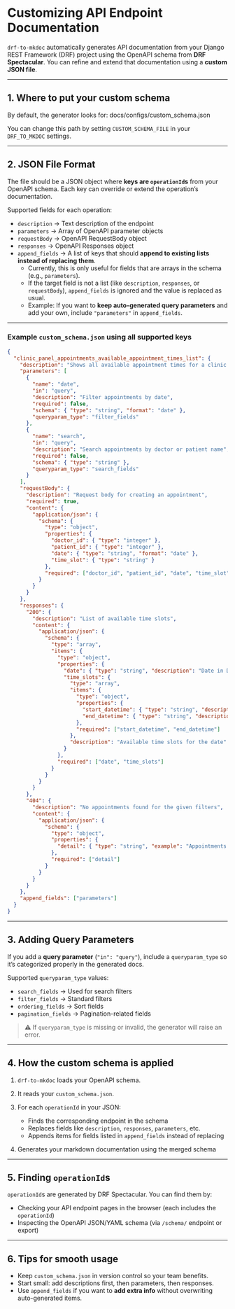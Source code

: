 
# Customizing API Endpoint Documentation

`drf-to-mkdoc` automatically generates API documentation from your Django REST Framework (DRF) project using the OpenAPI schema from **DRF Spectacular**. You can refine and extend that documentation using a **custom JSON file**.

---

## 1. Where to put your custom schema

By default, the generator looks for:
docs/configs/custom\_schema.json




You can change this path by setting `CUSTOM_SCHEMA_FILE` in your `DRF_TO_MKDOC` settings.

---

## 2. JSON File Format

The file should be a JSON object where **keys are `operationId`s** from your OpenAPI schema. Each key can override or extend the operation’s documentation.

Supported fields for each operation:

- `description` → Text description of the endpoint  
- `parameters` → Array of OpenAPI parameter objects  
- `requestBody` → OpenAPI RequestBody object  
- `responses` → OpenAPI Responses object  
- `append_fields` → A list of keys that should **append to existing lists instead of replacing them**.  
   - Currently, this is only useful for fields that are arrays in the schema (e.g., `parameters`).  
   - If the target field is not a list (like `description`, `responses`, or `requestBody`), `append_fields` is ignored and the value is replaced as usual.  
   - Example: If you want to **keep auto-generated query parameters** and add your own, include `"parameters"` in `append_fields`.  

---

### Example `custom_schema.json` using all supported keys

```json
{
  "clinic_panel_appointments_available_appointment_times_list": {
    "description": "Shows all available appointment times for a clinic.",
    "parameters": [
      {
        "name": "date",
        "in": "query",
        "description": "Filter appointments by date",
        "required": false,
        "schema": { "type": "string", "format": "date" },
        "queryparam_type": "filter_fields"
      },
      {
        "name": "search",
        "in": "query",
        "description": "Search appointments by doctor or patient name",
        "required": false,
        "schema": { "type": "string" },
        "queryparam_type": "search_fields"
      }
    ],
    "requestBody": {
      "description": "Request body for creating an appointment",
      "required": true,
      "content": {
        "application/json": {
          "schema": {
            "type": "object",
            "properties": {
              "doctor_id": { "type": "integer" },
              "patient_id": { "type": "integer" },
              "date": { "type": "string", "format": "date" },
              "time_slot": { "type": "string" }
            },
            "required": ["doctor_id", "patient_id", "date", "time_slot"]
          }
        }
      }
    },
    "responses": {
      "200": {
        "description": "List of available time slots",
        "content": {
          "application/json": {
            "schema": {
              "type": "array",
              "items": {
                "type": "object",
                "properties": {
                  "date": { "type": "string", "description": "Date in DATE_FORMAT" },
                  "time_slots": {
                    "type": "array",
                    "items": {
                      "type": "object",
                      "properties": {
                        "start_datetime": { "type": "string", "description": "Start datetime" },
                        "end_datetime": { "type": "string", "description": "End datetime" }
                      },
                      "required": ["start_datetime", "end_datetime"]
                    },
                    "description": "Available time slots for the date"
                  }
                },
                "required": ["date", "time_slots"]
              }
            }
          }
        }
      },
      "404": {
        "description": "No appointments found for the given filters",
        "content": {
          "application/json": {
            "schema": {
              "type": "object",
              "properties": {
                "detail": { "type": "string", "example": "Appointments not found" }
              },
              "required": ["detail"]
            }
          }
        }
      }
    },
    "append_fields": ["parameters"]
  }
}
````

---

## 3. Adding Query Parameters

If you add a **query parameter** (`"in": "query"`), include a `queryparam_type` so it’s categorized properly in the generated docs.

Supported `queryparam_type` values:

* `search_fields` → Used for search filters
* `filter_fields` → Standard filters
* `ordering_fields` → Sort fields
* `pagination_fields` → Pagination-related fields

> ⚠️ If `queryparam_type` is missing or invalid, the generator will raise an error.

---

## 4. How the custom schema is applied

1. `drf-to-mkdoc` loads your OpenAPI schema.
2. It reads your `custom_schema.json`.
3. For each `operationId` in your JSON:

   * Finds the corresponding endpoint in the schema
   * Replaces fields like `description`, `responses`, `parameters`, etc.
   * Appends items for fields listed in `append_fields` instead of replacing
4. Generates your markdown documentation using the merged schema

---

## 5. Finding `operationId`s

`operationId`s are generated by DRF Spectacular. You can find them by:

* Checking your API endpoint pages in the browser (each includes the `operationId`)
* Inspecting the OpenAPI JSON/YAML schema (via `/schema/` endpoint or export)

---

## 6. Tips for smooth usage

* Keep `custom_schema.json` in version control so your team benefits.
* Start small: add descriptions first, then parameters, then responses.
* Use `append_fields` if you want to **add extra info** without overwriting auto-generated items.
